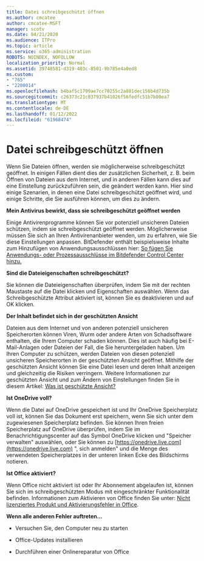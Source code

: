 ```yaml
---
title: Datei schreibgeschützt öffnen
ms.author: cmcatee
author: cmcatee-MSFT
manager: scotv
ms.date: 04/21/2020
ms.audience: ITPro
ms.topic: article
ms.service: o365-administration
ROBOTS: NOINDEX, NOFOLLOW
localization_priority: Normal
ms.assetid: 39748581-d319-403c-8501-9b785e4a0ed8
ms.custom:
- "765"
- "2200014"
ms.openlocfilehash: b4baf5c1799ae7cc70255c2a881dec156b4d735b
ms.sourcegitcommit: c26373c21c837937b41026f56fedfc51b7b80ea7
ms.translationtype: MT
ms.contentlocale: de-DE
ms.lasthandoff: 01/12/2022
ms.locfileid: "61968474"
---
```

# <a name="file-open-read-only"></a>Datei schreibgeschützt öffnen

Wenn Sie Dateien öffnen, werden sie möglicherweise schreibgeschützt geöffnet. In einigen Fällen dient dies der zusätzlichen Sicherheit, z. B. beim Öffnen von Dateien aus dem Internet, und in anderen Fällen kann dies auf eine Einstellung zurückzuführen sein, die geändert werden kann. Hier sind einige Szenarien, in denen eine Datei schreibgeschützt geöffnet wird, und einige Schritte, die Sie ausführen können, um dies zu ändern.
  
 **Mein Antivirus bewirkt, dass sie schreibgeschützt geöffnet werden**
  
Einige Antivirenprogramme können Sie vor potenziell unsicheren Dateien schützen, indem sie schreibgeschützt geöffnet werden. Möglicherweise müssen Sie sich an Ihren Antivirenanbieter wenden, um zu erfahren, wie Sie diese Einstellungen anpassen. BitDefender enthält beispielsweise Inhalte zum Hinzufügen von Anwendungsausschlüssen hier: [So fügen Sie Anwendungs- oder Prozessausschlüsse im Bitdefender Control Center hinzu.](https://aka.ms/AA6098i)
  
 **Sind die Dateieigenschaften schreibgeschützt?**
  
Sie können die Dateieigenschaften überprüfen, indem Sie mit der rechten Maustaste auf die Datei klicken und Eigenschaften auswählen. Wenn das Schreibgeschützte Attribut aktiviert ist, können Sie es deaktivieren und auf OK klicken.
  
 **Der Inhalt befindet sich in der geschützten Ansicht**
  
Dateien aus dem Internet und von anderen potenziell unsicheren Speicherorten können Viren, Wurm oder andere Arten von Schadsoftware enthalten, die Ihrem Computer schaden können. Dies ist auch häufig bei E-Mail-Anlagen oder Dateien der Fall, die Sie heruntergeladen haben. Um Ihren Computer zu schützen, werden Dateien von diesen potenziell unsicheren Speicherorten in der geschützten Ansicht geöffnet. Mithilfe der geschützten Ansicht können Sie eine Datei lesen und deren Inhalt anzeigen und gleichzeitig die Risiken verringern. Weitere Informationen zur geschützten Ansicht und zum Ändern von Einstellungen finden Sie in diesem Artikel: [Was ist geschützte Ansicht?](https://support.office.com/article/d6f09ac7-e6b9-4495-8e43-2bbcdbcb6653)
  
 **Ist OneDrive voll?**
  
Wenn die Datei auf OneDrive gespeichert ist und Ihr OneDrive Speicherplatz voll ist, können Sie das Dokument erst speichern, wenn Sie sich unter dem zugewiesenen Speicherplatz befinden. Sie können Ihren freien Speicherplatz auf OneDrive überprüfen, indem Sie im Benachrichtigungscenter auf das Symbol OneDrive klicken und "Speicher verwalten" auswählen, oder Sie können zu [https://onedrive.live.com](https://onedrive.live.com) ", sich anmelden" und die Menge des verwendeten Speicherplatzes in der unteren linken Ecke des Bildschirms notieren.
  
 **Ist Office aktiviert?**
  
Wenn Office nicht aktiviert ist oder Ihr Abonnement abgelaufen ist, können Sie sich im schreibgeschützten Modus mit eingeschränkter Funktionalität befinden. Informationen zum Aktivieren von Office finden Sie unter: [Nicht lizenziertes Produkt und Aktivierungsfehler in Office](https://support.office.com/article/0d23d3c0-c19c-4b2f-9845-5344fedc4380).
  
 **Wenn alle anderen Fehler auftreten...**
  
- Versuchen Sie, den Computer neu zu starten
    
- Office-Updates installieren
    
- Durchführen einer Onlinereparatur von Office
    

